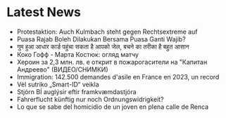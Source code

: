 # Latest News
-  Protestaktion: Auch Kulmbach steht gegen Rechtsextreme auf
-  Puasa Rajab Boleh Dilakukan Bersama Puasa Ganti Wajib?
-  गुम हुआ आधार कार्ड पहुंचा सकता है आपको जेल, बचने का तरीका है बहुत आसान
-  ﻿Коко Гофф - Марта Костюк: огляд матчу
-  Хероин за 2,3 млн. лв. е открит в пожарогасители на "Капитан Андреево" (ВИДЕО/СНИМКИ)
-  Immigration: 142.500 demandes d'asile en France en 2023, un record
-  Vėl sutriko „Smart-ID“ veikla
-  Stjórn BÍ auglýsir eftir framkvæmdastjóra
-  Fahrerflucht künftig nur noch Ordnungswidrigkeit?
-  Lo que se sabe del homicidio de un joven en plena calle de Renca
